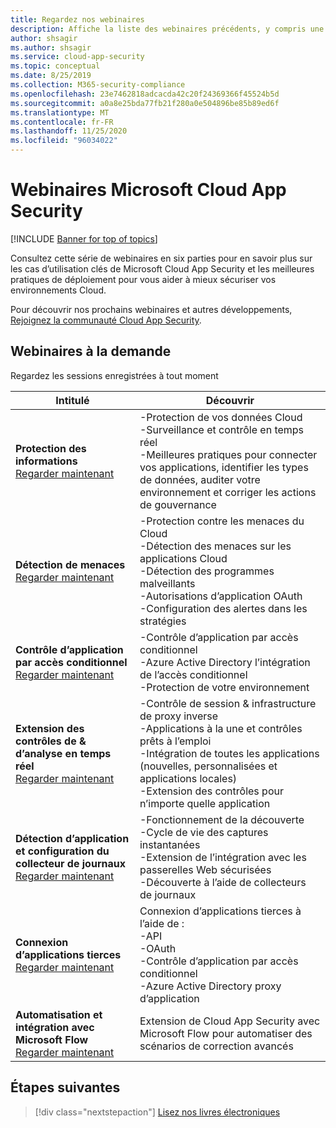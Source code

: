 ```yaml
---
title: Regardez nos webinaires
description: Affiche la liste des webinaires précédents, y compris une description.
author: shsagir
ms.author: shsagir
ms.service: cloud-app-security
ms.topic: conceptual
ms.date: 8/25/2019
ms.collection: M365-security-compliance
ms.openlocfilehash: 23e7462818adcacda42c20f24369366f45524b5d
ms.sourcegitcommit: a0a8e25bda77fb21f280a0e504896be85b89ed6f
ms.translationtype: MT
ms.contentlocale: fr-FR
ms.lasthandoff: 11/25/2020
ms.locfileid: "96034022"
---
```

# <a name="microsoft-cloud-app-security-webinars"></a>Webinaires Microsoft Cloud App Security

[!INCLUDE [Banner for top of topics](includes/banner.md)]

Consultez cette série de webinaires en six parties pour en savoir plus sur les cas d’utilisation clés de Microsoft Cloud App Security et les meilleures pratiques de déploiement pour vous aider à mieux sécuriser vos environnements Cloud.

Pour découvrir nos prochains webinaires et autres développements, [Rejoignez la communauté Cloud App Security](https://aka.ms/SecurityCommunity).

## <a name="on-demand-webinars"></a>Webinaires à la demande

Regardez les sessions enregistrées à tout moment

| Intitulé | Découvrir |
| --- | --- |
| **Protection des informations**<br />[Regarder maintenant](https://go.microsoft.com/fwlink/?linkid=2101487) | -Protection de vos données Cloud<br />-Surveillance et contrôle en temps réel<br />-Meilleures pratiques pour connecter vos applications, identifier les types de données, auditer votre environnement et corriger les actions de gouvernance |
| **Détection de menaces**<br />[Regarder maintenant](https://go.microsoft.com/fwlink/?linkid=2101574) | -Protection contre les menaces du Cloud<br />-Détection des menaces sur les applications Cloud<br />-Détection des programmes malveillants<br />-Autorisations d’application OAuth<br />-Configuration des alertes dans les stratégies |
| **Contrôle d’application par accès conditionnel**<br />[Regarder maintenant](https://go.microsoft.com/fwlink/?linkid=2102100) | -Contrôle d’application par accès conditionnel<br />-Azure Active Directory l’intégration de l’accès conditionnel<br />-Protection de votre environnement |
| **Extension des contrôles de & d’analyse en temps réel**<br />[Regarder maintenant](https://go.microsoft.com/fwlink/?linkid=2110389) | -Contrôle de session & infrastructure de proxy inverse<br />-Applications à la une et contrôles prêts à l’emploi<br />-Intégration de toutes les applications (nouvelles, personnalisées et applications locales)<br />-Extension des contrôles pour n’importe quelle application |
| **Détection d’application et configuration du collecteur de journaux**<br />[Regarder maintenant](https://go.microsoft.com/fwlink/?linkid=2102101) | -Fonctionnement de la découverte<br />-Cycle de vie des captures instantanées<br />-Extension de l’intégration avec les passerelles Web sécurisées<br />-Découverte à l’aide de collecteurs de journaux |
| **Connexion d’applications tierces**<br />[Regarder maintenant](https://go.microsoft.com/fwlink/?linkid=2102200) | Connexion d’applications tierces à l’aide de :<br />-API<br />-OAuth<br />-Contrôle d’application par accès conditionnel<br />-Azure Active Directory proxy d’application |
| **Automatisation et intégration avec Microsoft Flow**<br />[Regarder maintenant](https://go.microsoft.com/fwlink/?linkid=2102102) | Extension de Cloud App Security avec Microsoft Flow pour automatiser des scénarios de correction avancés |

## <a name="next-steps"></a>Étapes suivantes

> [!div class="nextstepaction"]
> [Lisez nos livres électroniques](e-books.md)
